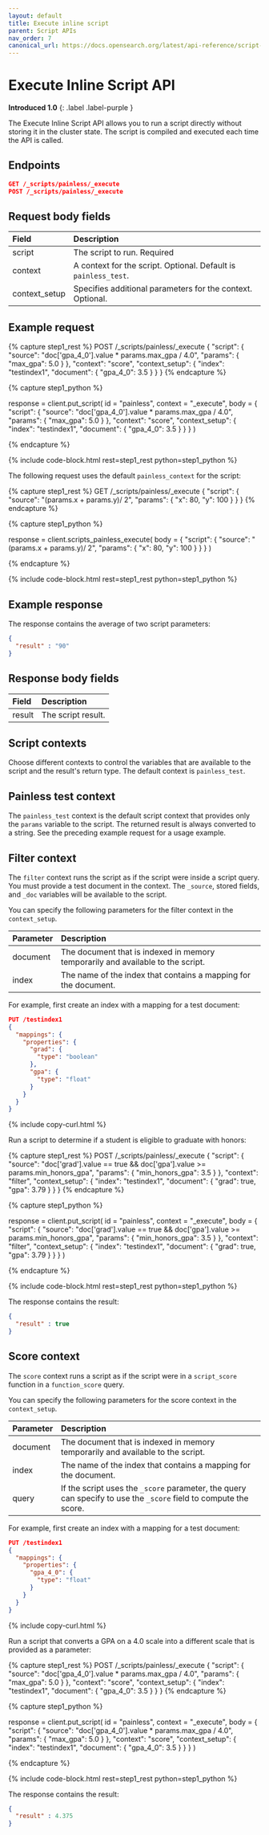 ```yaml
---
layout: default
title: Execute inline script
parent: Script APIs
nav_order: 7
canonical_url: https://docs.opensearch.org/latest/api-reference/script-apis/exec-script/
---
```


# Execute Inline Script API
**Introduced 1.0**
{: .label .label-purple }

The Execute Inline Script API allows you to run a script directly without storing it in the cluster state. The script is compiled and executed each time the API is called.

## Endpoints

```json
GET /_scripts/painless/_execute
POST /_scripts/painless/_execute
```

## Request body fields

| Field | Description | 
:--- | :---
| script | The script to run. Required|
| context | A context for the script. Optional. Default is `painless_test`. |
| context_setup | Specifies additional parameters for the context. Optional.| 

## Example request
<!-- spec_insert_start
component: example_code
rest: POST /_scripts/painless/_execute
body: |
{
  "script": {
    "source": "doc['gpa_4_0'].value * params.max_gpa / 4.0",
    "params": {
      "max_gpa": 5.0
    }
  },
  "context": "score",
  "context_setup": {
    "index": "testindex1",
    "document": {
      "gpa_4_0": 3.5
    }
  }
}
-->
{% capture step1_rest %}
POST /_scripts/painless/_execute
{
  "script": {
    "source": "doc['gpa_4_0'].value * params.max_gpa / 4.0",
    "params": {
      "max_gpa": 5.0
    }
  },
  "context": "score",
  "context_setup": {
    "index": "testindex1",
    "document": {
      "gpa_4_0": 3.5
    }
  }
}
{% endcapture %}

{% capture step1_python %}


response = client.put_script(
  id = "painless",
  context = "_execute",
  body =   {
    "script": {
      "source": "doc['gpa_4_0'].value * params.max_gpa / 4.0",
      "params": {
        "max_gpa": 5.0
      }
    },
    "context": "score",
    "context_setup": {
      "index": "testindex1",
      "document": {
        "gpa_4_0": 3.5
      }
    }
  }
)

{% endcapture %}

{% include code-block.html
    rest=step1_rest
    python=step1_python %}
<!-- spec_insert_end -->

The following request uses the default `painless_context` for the script:

<!-- spec_insert_start
component: example_code
rest: GET /_scripts/painless/_execute
body: |
{
  "script": {
    "source": "(params.x + params.y)/ 2",
    "params": {
      "x": 80,
      "y": 100
    }
  }
}
-->
{% capture step1_rest %}
GET /_scripts/painless/_execute
{
  "script": {
    "source": "(params.x + params.y)/ 2",
    "params": {
      "x": 80,
      "y": 100
    }
  }
}
{% endcapture %}

{% capture step1_python %}


response = client.scripts_painless_execute(
  body =   {
    "script": {
      "source": "(params.x + params.y)/ 2",
      "params": {
        "x": 80,
        "y": 100
      }
    }
  }
)

{% endcapture %}

{% include code-block.html
    rest=step1_rest
    python=step1_python %}
<!-- spec_insert_end -->

## Example response

The response contains the average of two script parameters:

```json
{
  "result" : "90"
}
```

## Response body fields

| Field | Description | 
:--- | :--- 
| result | The script result.|


## Script contexts

Choose different contexts to control the variables that are available to the script and the result's return type. The default context is `painless_test`.

## Painless test context

The `painless_test` context is the default script context that provides only the `params` variable to the script. The returned result is always converted to a string. See the preceding example request for a usage example.

## Filter context

The `filter` context runs the script as if the script were inside a script query. You must provide a test document in the context. The `_source`, stored fields, and `_doc` variables will be available to the script.

You can specify the following parameters for the filter context in the `context_setup`.

Parameter | Description
:--- | :---
document | The document that is indexed in memory temporarily and available to the script.
index | The name of the index that contains a mapping for the document.

For example, first create an index with a mapping for a test document:

```json
PUT /testindex1
{
  "mappings": {
    "properties": {
      "grad": {
        "type": "boolean"
      },
      "gpa": {
        "type": "float"
      }
    }
  }
}
```
{% include copy-curl.html %}

Run a script to determine if a student is eligible to graduate with honors:

<!-- spec_insert_start
component: example_code
rest: POST /_scripts/painless/_execute
body: |
{
  "script": {
    "source": "doc['grad'].value == true && doc['gpa'].value >= params.min_honors_gpa",
    "params": {
      "min_honors_gpa": 3.5
    }
  },
  "context": "filter",
  "context_setup": {
    "index": "testindex1",
    "document": {
      "grad": true,
      "gpa": 3.79
    }
  }
}
-->
{% capture step1_rest %}
POST /_scripts/painless/_execute
{
  "script": {
    "source": "doc['grad'].value == true && doc['gpa'].value >= params.min_honors_gpa",
    "params": {
      "min_honors_gpa": 3.5
    }
  },
  "context": "filter",
  "context_setup": {
    "index": "testindex1",
    "document": {
      "grad": true,
      "gpa": 3.79
    }
  }
}
{% endcapture %}

{% capture step1_python %}


response = client.put_script(
  id = "painless",
  context = "_execute",
  body =   {
    "script": {
      "source": "doc['grad'].value == true && doc['gpa'].value >= params.min_honors_gpa",
      "params": {
        "min_honors_gpa": 3.5
      }
    },
    "context": "filter",
    "context_setup": {
      "index": "testindex1",
      "document": {
        "grad": true,
        "gpa": 3.79
      }
    }
  }
)

{% endcapture %}

{% include code-block.html
    rest=step1_rest
    python=step1_python %}
<!-- spec_insert_end -->

The response contains the result:

```json
{
  "result" : true
}
```

## Score context

The `score` context runs a script as if the script were in a `script_score` function in a `function_score` query.

You can specify the following parameters for the score context in the `context_setup`.

Parameter | Description
:--- | :---
document | The document that is indexed in memory temporarily and available to the script.
index | The name of the index that contains a mapping for the document.
query | If the script uses the `_score` parameter, the query can specify to use the `_score` field to compute the score.

For example, first create an index with a mapping for a test document:

```json
PUT /testindex1
{
  "mappings": {
    "properties": {
      "gpa_4_0": {
        "type": "float"
      }
    }
  }
}
```
{% include copy-curl.html %}

Run a script that converts a GPA on a 4.0 scale into a different scale that is provided as a parameter:

<!-- spec_insert_start
component: example_code
rest: POST /_scripts/painless/_execute
body: |
{
  "script": {
    "source": "doc['gpa_4_0'].value * params.max_gpa / 4.0",
    "params": {
      "max_gpa": 5.0
    }
  },
  "context": "score",
  "context_setup": {
    "index": "testindex1",
    "document": {
      "gpa_4_0": 3.5
    }
  }
}
-->
{% capture step1_rest %}
POST /_scripts/painless/_execute
{
  "script": {
    "source": "doc['gpa_4_0'].value * params.max_gpa / 4.0",
    "params": {
      "max_gpa": 5.0
    }
  },
  "context": "score",
  "context_setup": {
    "index": "testindex1",
    "document": {
      "gpa_4_0": 3.5
    }
  }
}
{% endcapture %}

{% capture step1_python %}


response = client.put_script(
  id = "painless",
  context = "_execute",
  body =   {
    "script": {
      "source": "doc['gpa_4_0'].value * params.max_gpa / 4.0",
      "params": {
        "max_gpa": 5.0
      }
    },
    "context": "score",
    "context_setup": {
      "index": "testindex1",
      "document": {
        "gpa_4_0": 3.5
      }
    }
  }
)

{% endcapture %}

{% include code-block.html
    rest=step1_rest
    python=step1_python %}
<!-- spec_insert_end -->

The response contains the result:

```json
{
  "result" : 4.375
}
```